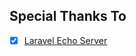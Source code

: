 ## Special Thanks To

-   [x] [Laravel Echo Server](https://github.com/tlaverdure/laravel-echo-server)
